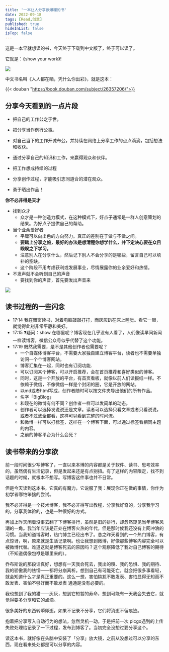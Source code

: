 ```yaml
---
title: '一本让人分享欲爆棚的书'
date: 2022-09-18
tags: [Read,创意]
published: true
hideInList: false
isTop: false
---
```

这是一本早就想读的书，今天终于下载到中文版了，终于可以读了。


它就是：《show your work》! 

![](https://s2.loli.net/2022/09/18/8C5DodzNxSTpaAm.png)

<!--more-->

中文书名叫《人人都在晒，凭什么你出彩》，就是这本：

{{< douban "https://book.douban.com/subject/26357206/">}}

## 分享今天看到的一点片段

- 把自己的工作公之于世。

- 把分享当作例行公事。

- 对自己当下的工作开诚布公，并持续在网络上分享工作的点点滴滴，包括想法和收获。

- 通过分享自己的知识和工作，来赢得观众和伙伴。

- 把工作想成持续的过程
- 分享创作过程，才能吸引志同道合的潜在观众。
- 勇于晒出作品！

**你不必非得是天才**

- 找到众才
	- 众才是一种创造力模式，在这种模式下，好点子通常是一群人创意策划的结果。为好点子提供自己的帮助。
- 当个业余爱好者
	- 平庸可以向出色的方向努力。真正的差别在于做与不做之间。
	- **要踏上分享之旅，最好的办法是想清楚你想学什么，并下定决心要在众目睽睽之下学习。**
	- 注意别人在分享什么，然后记下别人不会分享的是哪些，留言自己可以填补的空缺。
	- 这个阶段不用考虑获利或发展事业，尽情展露你的业余爱好和热情。
- 不发声就不会听到自己的声音
	- 要找到你的声音，首先要发出声音来

![](https://s2.loli.net/2022/09/18/XBTWuexrfGSPoIa.png)


## 读书过程的一些闪念

- 17:14 我在飘窗读书，对着电脑敲敲打打，而灰灰趴在床上睡觉。看它一眼，就觉得此刻非常平静和美好。
- 17:15 ❓疑问：show 在哪里呢？博客现在几乎没有人看了，人们像读早间新闻一样读博客，微信公众号似乎代替了这个功能。
- 17:19 既然我需要，是不是其他创作者也需要呢？
	- 一个自媒体博客平台，不需要大家独自建立博客平台，读者也不需要单独访问一个个博客网站。
	- 博客汇集在一起，同时也有订阅功能.
	- 可以订阅某个博客，可以开启推荐，会在首页推荐和喜好类似的博客。
	- 同时，这是一个开放的平台，有首页看板，就像以前人们读报纸一样。不依赖于微信，不像微信一样是个封闭的圈，它是开放的网站。
	- 以md或者html写成，创作者随时可以按文件夹导出他们的所有作品。
	- 名字「BigBlog」
	- 和现在的微博有何不同？创作者一样可以发简单的动态。
	- 创作者可以选择发说说还是文章。读者可以选择只看文章或者只看说说，或者不过滤全都看，这样可以看到完整的时间流。
	- 和微博一样可以打标签，这样在一个博客下面，可以通过标签看相同主题的内容。
	- 之前的博客平台为什么会死？

## 读书带来的分享欲

前一段时间很少写博客了，一直以来本博的内容都是关于软件、读书、思考效率的，虽然偶有生活记录，但是发起来还是有点别扭。有了这样的内容限定，找不到话题的时候，就根本不想写。写博客这件事也并不日常。

但是今天读到这本书，它真的有魔力，它说服了我：展现你正在做的事情，你作为初学者哪怕笨拙的尝试。

我不必非得是一个技术博客，我不必非得写出教程，分享我好奇的，分享我学习的，分享我体验的，也是一种很好的方式。

再加上昨天闲着没事去翻了下博客排行，虽然是旧的排行，却忽然窥见当年博客风潮的一角。我当年应该是正处在博客火热的年代，但是那时候我还没有上网冲浪的习惯。当我知道博客时，热门博主已经出书了。总之昨天看到的一个热门博客，有点惊讶，啊，原来就是生活记录啊。也让我想到微博，好像那些博客内容完全可以被微博代替。难道这就是博客死去的原因吗？这个观察降低了我对自己博客的期待（不知道偶像包袱是哪里来的）。

乔布斯说的那段话真好，想想有一天我会死去，我出的糗、我的恐惧、我的期待、我的骄傲我的怯懦——都将分崩离析。想到自己有可能死亡，就会把很多事看轻，就会知道什么才是真正重要的。这么一想，害怕尴尬不敢发表、害怕显得无知而不敢发表、害怕不够好而不敢发表 通通是没有必要的。

我也想到了我的猫——灰灰，想到它短暂的寿命，想到可能有一天我会失去它，就觉得要多分享和它的点滴。

很多美好的东西转瞬即逝，如果不记录不分享，它们将消逝不留痕迹。

抱着把分享写入自动行为的想法，忽然灵机一动，于是把前一次 picgo遇到的上传失败处理给记录了一下过程，发布到博客了。当初完全没想过要分享这个。

读这本书，就好像在头脑中安装了「分享」放大镜，之前从没想过可以分享的东西，现在看来处处都是可以分享的内容。
